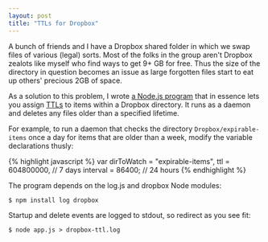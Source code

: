```yaml
---
layout: post
title: "TTLs for Dropbox"
---
```


A bunch of friends and I have a Dropbox shared folder in which we swap files of various (legal) sorts. Most of the folks in the group aren't Dropbox zealots like myself who find ways to get 9+ GB for free. Thus the size of the directory in question becomes an issue as large forgotten files start to eat up others' precious 2GB of space.

As a solution to this problem, I wrote [a Node.js program](https://gist.github.com/1326602) that in essence lets you assign [TTLs](http://en.wikipedia.org/wiki/Time_to_live) to items within a Dropbox directory. It runs as a daemon and deletes any files older than a specified lifetime.

For example, to run a daemon that checks the directory `Dropbox/expirable-items` once a day for items that are older than a week, modify the variable declarations thusly:

{% highlight javascript %}
var dirToWatch = "expirable-items",
    ttl = 604800000, // 7 days
    interval = 86400; // 24 hours
{% endhighlight %}

The program depends on the log.js and dropbox Node modules:

    $ npm install log dropbox

Startup and delete events are logged to stdout, so redirect as you see fit:

    $ node app.js > dropbox-ttl.log
